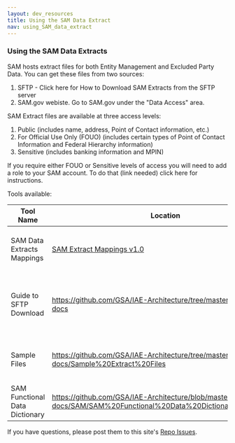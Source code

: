 ```yaml
---
layout: dev_resources
title: Using the SAM Data Extract
nav: using_SAM_data_extract
---
```

### Using the SAM Data Extracts
SAM hosts extract files for both Entity Management and Excluded Party Data. You can get these files from two sources:<br>
1. SFTP - Click here for How to Download SAM Extracts from the SFTP server<br>
2. SAM.gov webiste. Go to SAM.gov under the "Data Access" area. <br>

SAM Extract files are available at three access levels:<br>
1. Public (includes name, address, Point of Contact information, etc.)<br>
2. For Official Use Only (FOUO) (includes certain types of Point of Contact Information and Federal Hierarchy information)<br>
3. Sensitive (includes banking information and MPIN)

If you require either FOUO or Sensitive levels of access you will need to add a role to your SAM account. To do that (link needed) click here for instructions.

Tools available:

| Tool Name | Location | Description |
|---|---|---|
| SAM Data Extracts Mappings | <a href="https://github.com/SiloSmashers/iae-global/blob/gh-pages/iae-global/developer_resources/SAM%20Master%20Extract%20Mapping%20v5.1%20FOUO%20File%20Layout.xlsx"> SAM Extract Mappings v1.0</a> | Description of field mappings, data types, etc. |
| Guide to SFTP Download | https://github.com/GSA/IAE-Architecture/tree/master/as-is/tech-docs | Instruction guide on how to download SAM extract files.|
| Sample Files | https://github.com/GSA/IAE-Architecture/tree/master/as-is/tech-docs/Sample%20Extract%20Files | Sample files at all data access levels |
| SAM Functional Data Dictionary | https://github.com/GSA/IAE-Architecture/blob/master/as-is/tech-docs/SAM/SAM%20Functional%20Data%20Dictionary%20v4.0.pdf |   |


If you have questions, please post them to this site's [Repo Issues](https://github.com/GSA/IAE-Architecture/issues).
